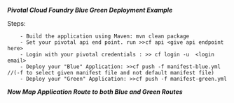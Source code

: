 ***Pivotal Cloud Foundry Blue Green Deployment Example***

  Steps:
    
        - Build the application using Maven: mvn clean package
        - Set your pivotal api end point. run >>cf api <give api endpoint here>
        - Login with your pivotal credentials : >> cf login -u  <login email>
        - Deploy your "Blue" Application: >>cf push -f manifest-blue.yml      //(-f to select given manifest file and not default manifest file)
        - Deploy your "Green" Application: >>cf push -f manifest-green.yml
        
  ***Now Map Application Route to both Blue and Green Routes***     